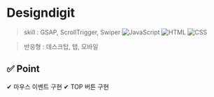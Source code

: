 # Designdigit
> skill :
GSAP, ScrollTrigger, Swiper ![JavaScript](https://img.shields.io/badge/-JavaScript-dc8d2d?style=flat-square&logo=javascript&logoColor=ffffff) ![HTML](https://img.shields.io/badge/-HTML-F05032?style=flat-square&logo=html5&logoColor=ffffff) ![CSS](https://img.shields.io/badge/-CSS-007ACC?style=flat-square&logo=css3) 

> 반응형 : 데스크탑, 탭, 모바일

✅ Point
------------
✔ 마우스 이벤트 구현
✔ TOP 버튼 구현
